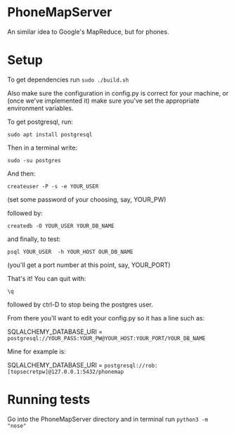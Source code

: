 # PhoneMapServer

An similar idea to Google's MapReduce, but for phones.

# Setup

To get dependencies run `sudo ./build.sh`

Also make sure the configuration in config.py is correct for your machine, or (once we've implemented it) make sure
you've set the appropriate environment variables.

To get postgresql, run:

`sudo apt install postgresql`

Then in a terminal write:

`sudo -su postgres`

And then:

`createuser -P -s -e YOUR_USER`

(set some password of your choosing, say, YOUR_PW)

followed by:

`createdb -O YOUR_USER YOUR_DB_NAME`

and finally, to test:

`psql YOUR_USER  -h YOUR_HOST OUR_DB_NAME`

(you'll get a port number at this point, say, YOUR_PORT)

That's it! You can quit with:

`\q`

followed by ctrl-D to stop being the postgres user.

From there you'll want to edit your config.py so it has a line such as:

SQLALCHEMY_DATABASE_URI = `postgresql://YOUR_PASS:YOUR_PW@YOUR_HOST:YOUR_PORT/YOUR_DB_NAME`

Mine for example is:

SQLALCHEMY_DATABASE_URI = `postgresql://rob:[topsecretpw]@127.0.0.1:5432/phonemap`

# Running tests

Go into the PhoneMapServer directory and in terminal run `python3 -m "nose"`
